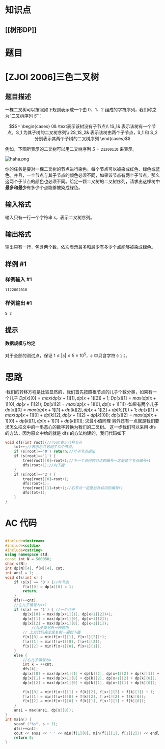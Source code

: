 # 知识点
  ## [[树形DP]]
# 题目
 # [ZJOI 2006]三色二叉树

## 题目描述

一棵二叉树可以按照如下规则表示成一个由 $0$、$1$、$2$ 组成的字符序列，我们称之为“二叉树序列 $S$”：

$$S=
\begin{cases}
0& \text表示该树没有子节点\\
1S_1& 表示该树有一个节点，S_1 为其子树的二叉树序列\\
2S_1S_2& 表示该树由两个子节点，S_1 和 S_2 分别表示其两个子树的二叉树序列
\end{cases}$$

例如，下图所表示的二叉树可以用二叉树序列 $S=\texttt{21200110}$ 来表示。

![haha.png](https://i.loli.net/2020/04/27/Ijw8ZEWCKH2rtJG.png)

你的任务是要对一棵二叉树的节点进行染色。每个节点可以被染成红色、绿色或蓝色。并且，一个节点与其子节点的颜色必须不同，如果该节点有两个子节点，那么这两个子节点的颜色也必须不同。给定一颗二叉树的二叉树序列，请求出这棵树中**最多和最少**有多少个点能够被染成绿色。

## 输入格式

输入只有一行一个字符串 $s$，表示二叉树序列。

## 输出格式

输出只有一行，包含两个数，依次表示最多和最少有多少个点能够被染成绿色。

## 样例 #1

### 样例输入 #1

```
1122002010
```

### 样例输出 #1

```
5 2
```

## 提示

#### 数据规模与约定

对于全部的测试点，保证 $1 \leq |s| \leq 5 \times 10^5$，$s$ 中只含字符 `0` `1` `2`。

# 思路
·我们的转移方程是比较显然的，我们首先按照根节点的儿子个数分类，如果有一个儿子
$Dp[x][0] = max (dp[x+1][1], dp[x+1][2])+1$;
$Dp[x][1] = max (dp[x+1][0], dp[x+1][2]);$
$Dp[x][2] = max (dp[x+1][0], dp[x+1][1])$
·如果有两个儿子
$dp[x][0] = max (dp[x+1][1] + dp[k][2], dp[x+1][2] + dp[k][1]) + 1$;
$dp[x][1] = max(dp[x+1][0] + dp[k][2], dp[x+1][2] + dp[k][0])$;
$dp[x][2] = max(dp[x+1][0] + dp[k][1], dp[x+1][1] + dp[k][0]);$
求最小值同理
另外还有一点就是我们要求怎么把文中的一串恶心的数字转换为我们的二叉树。
这一步我们可以采用 dfs 的方法，因为原文中给的就是 dfs 的方法构建的，我们代码如下
```cpp
void dfs(int root){//root表示几号节点
    tot++;//表示总共访问了几个节点。
    if (s[root]=='0') return;//叶子节点退出
    if (s[root]=='1') {
        tree[root][0]=root+1;//下一个访问的节点的编号一定是这个节点编号+1
        dfs(root+1);//向下搜
    }
    if (s[root]=='2') {
        tree[root][0]=root+1;
        dfs(root+1);
        tree[root][1]=tot+1;//右节点一定是总共访问的编号+1
        dfs(tot+1);
    }
}
```
# AC 代码
```cpp

#include<iostream>
#include<cstdio>
#include<cstring>
using namespace std;
const int N = 500050;
char s[N];
int dp[N][4], f[N][4], cnt;
int ans1 = 1;
void dfs(int x) {
	if (s[x] == '0') {//叶节点
		f[x][0] = dp[x][0] = 1;
		return;
	}
	dfs(++cnt);
    //左儿子编号为x+1
	if (s[x] == '1') { //一个儿子
		dp[x][0] = max(dp[x+1][1], dp[x+1][2])+1;
		dp[x][1] = max(dp[x+1][0], dp[x+1][2]);
		dp[x][2] = max(dp[x+1][0], dp[x+1][1]);
        	//儿子染另外一种颜色
		// 上方代码完全是复制一遍到下面
		f[x][0] = min(f[x+1][1], f[x+1][2])+1;
		f[x][1] = min(f[x+1][0], f[x+1][2]);
		f[x][2] = min(f[x+1][0], f[x+1][1]);
	}
	else {
        //右儿子编号为k
		int k = ++cnt;
		dfs(k);
		dp[x][0] = max(dp[x+1][1] + dp[k][2], dp[x+1][2] + dp[k][1]) + 1;
		dp[x][1] = max(dp[x+1][0] + dp[k][2], dp[x+1][2] + dp[k][0]);
		dp[x][2] = max(dp[x+1][0] + dp[k][1], dp[x+1][1] + dp[k][0]);
		
		f[x][0] = min(f[x+1][1] + f[k][2], f[x+1][2] + f[k][1]) + 1;
		f[x][1] = min(f[x+1][0] + f[k][2], f[x+1][2] + f[k][0]);
		f[x][2] = min(f[x+1][0] + f[k][1], f[x+1][1] + f[k][0]);
	}
	ans1 = max(ans1, dp[x][0]);
}
int main() {
	scanf ("%s", s + 1);
	dfs(++cnt);
	cout << ans1 << ' ' << min(f[1][0], min(f[1][1], f[1][2])) << endl;
	return 0;
}
```
```

